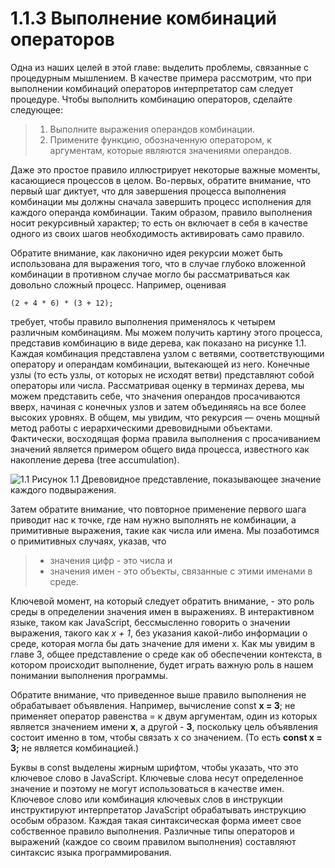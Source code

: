 # 1.1.3 Выполнение комбинаций операторов
Одна из наших целей в этой главе: выделить проблемы, связанные с процедурным мышлением. В качестве примера рассмотрим, что при выполнении комбинаций операторов интерпретатор сам следует процедуре. Чтобы выполнить комбинацию операторов, сделайте следующее:
> 1. Выполните выражения операндов комбинации.
> 2. Примените функцию, обозначенную оператором, к аргументам, которые являются значениями операндов.

Даже это простое правило иллюстрирует некоторые важные моменты, касающиеся процессов в целом. Во-первых, обратите внимание, что первый шаг диктует, что для завершения процесса выполнения комбинации мы должны сначала завершить процесс исполнения для каждого операнда комбинации. Таким образом, правило выполнения носит рекурсивный характер; то есть он включает в себя в качестве одного из своих шагов необходимость активировать само правило.

Обратите внимание, как лаконично идея рекурсии может быть использована для выражения того, что в случае глубоко вложенной комбинации в противном случае могло бы рассматриваться как довольно сложный процесс. Например, оценивая

`(2 + 4 * 6) * (3 + 12);`

требует, чтобы правило выполнения применялось к четырем различным комбинациям. Мы можем получить картину этого процесса, представив комбинацию в виде дерева, как показано на рисунке 1.1. Каждая комбинация представлена узлом с ветвями, соответствующими оператору и операндам комбинации, вытекающей из него. Конечные узлы (то есть узлы, от которых не исходят ветви) представляют собой операторы или числа. Рассматривая оценку в терминах дерева, мы можем представить себе, что значения операндов просачиваются вверх, начиная с конечных узлов и затем объединяясь на все более высоких уровнях. В общем, мы увидим, что рекурсия — очень мощный метод работы с иерархическими древовидными объектами. Фактически, восходящая форма правила выполнения с просачиванием значений является примером общего вида процесса, известного как накопление дерева (tree accumulation).

![1.1](https://source-academy.github.io/sicp/img_javascript/ch1-Z-G-1.svg)
Рисунок 1.1 Древовидное представление, показывающее значение каждого подвыражения.

Затем обратите внимание, что повторное применение первого шага приводит нас к точке, где нам нужно выполнять не комбинации, а примитивные выражения, такие как числа или имена. Мы позаботимся о примитивных случаях, указав, что

> - значения цифр - это числа и
> - значения имен - это объекты, связанные с этими именами в среде.

Ключевой момент, на который следует обратить внимание, - это роль среды в определении значения имен в выражениях. В интерактивном языке, таком как JavaScript, бессмысленно говорить о значении выражения, такого как *x + 1*, без указания какой-либо информации о среде, которая могла бы дать значение для имени x. Как мы увидим в главе 3, общее представление о среде как об обеспечении контекста, в котором происходит выполнение, будет играть важную роль в нашем понимании выполнения программы.

Обратите внимание, что приведенное выше правило выполнения не обрабатывает объявления. Например, вычисление const **x = 3**; не применяет оператор равенства = к двум аргументам, один из которых является значением имени **x**, а другой - **3**, поскольку цель объявления состоит именно в том, чтобы связать x со значением. (То есть **const x = 3;** не является комбинацией.)

Буквы в const выделены жирным шрифтом, чтобы указать, что это ключевое слово в JavaScript. Ключевые слова несут определенное значение и поэтому не могут использоваться в качестве имен. Ключевое слово или комбинация ключевых слов в инструкции инструктируют интерпретатор JavaScript обрабатывать инструкцию особым образом. Каждая такая синтаксическая форма имеет свое собственное правило выполнения. Различные типы операторов и выражений (каждое со своим правилом выполнения) составляют синтаксис языка программирования.